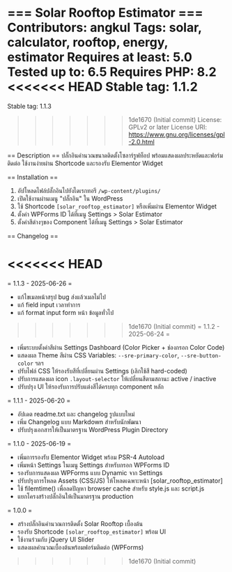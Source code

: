 === Solar Rooftop Estimator ===
Contributors: angkul
Tags: solar, calculator, rooftop, energy, estimator
Requires at least: 5.0
Tested up to: 6.5
Requires PHP: 8.2
<<<<<<< HEAD
Stable tag: 1.1.2
=======
Stable tag: 1.1.3
>>>>>>> 1de1670 (Initial commit)
License: GPLv2 or later
License URI: https://www.gnu.org/licenses/gpl-2.0.html

== Description ==
ปลั๊กอินคำนวณขนาดติดตั้งโซลาร์รูฟท็อป พร้อมแสดงผลประหยัดและฟอร์มติดต่อ ใช้งานง่ายผ่าน Shortcode และรองรับ Elementor Widget

== Installation ==
1. อัปโหลดไฟล์ปลั๊กอินไปยังไดเรกทอรี `/wp-content/plugins/`
2. เปิดใช้งานผ่านเมนู "ปลั๊กอิน" ใน WordPress
3. ใช้ Shortcode `[solar_rooftop_estimator]` หรือเพิ่มผ่าน Elementor Widget
4. ตั้งค่า WPForms ID ได้ที่เมนู Settings > Solar Estimator
5. ตั้งค่าสีต่างๆของ Component ได้ที่เมนู Settings > Solar Estimator

== Changelog ==

<<<<<<< HEAD
=======
= 1.1.3 - 2025-06-26 =
* แก้ไขเมลหน้าสรุป bug ส่งแล้วเมลไม่ไป
* แก้ field input เวลาทำการ
* แก้ format input form หน้า ข้อมูลทั่วไป

>>>>>>> 1de1670 (Initial commit)
= 1.1.2 - 2025-06-24 =
* เพิ่มระบบตั้งค่าสีผ่าน Settings Dashboard (Color Picker + ช่องกรอก Color Code)
* แสดงผล Theme สีผ่าน CSS Variables: `--sre-primary-color`, `--sre-button-color` ฯลฯ
* ปรับไฟล์ CSS ให้รองรับสีที่เปลี่ยนผ่าน Settings (เลิกใช้สี hard-coded)
* ปรับการแสดงผล icon `.layout-selector` ให้เปลี่ยนสีตามสถานะ active / inactive
* ปรับปรุง UI ให้รองรับการปรับแต่งสีได้ครบทุก component หลัก

= 1.1.1 - 2025-06-20 =
* อัปเดต readme.txt และ changelog รูปแบบใหม่
* เพิ่ม Changelog แบบ Markdown สำหรับนักพัฒนา
* ปรับปรุงเอกสารให้เป็นมาตรฐาน WordPress Plugin Directory

= 1.1.0 - 2025-06-19 =
* เพิ่มการรองรับ Elementor Widget พร้อม PSR-4 Autoload
* เพิ่มหน้า Settings ในเมนู Settings สำหรับกรอก WPForms ID
* รองรับการแสดงผล WPForms แบบ Dynamic จาก Settings
* ปรับปรุงการโหลด Assets (CSS/JS) ให้โหลดเฉพาะหน้า [solar_rooftop_estimator]
* ใช้ filemtime() เพื่อลดปัญหา browser cache สำหรับ style.js และ script.js
* แยกโครงสร้างปลั๊กอินให้เป็นมาตรฐาน production

= 1.0.0 =
* สร้างปลั๊กอินคำนวณการติดตั้ง Solar Rooftop เบื้องต้น
* รองรับ Shortcode `[solar_rooftop_estimator]` พร้อม UI
* ใช้งานร่วมกับ jQuery UI Slider
* แสดงผลคำนวณเบื้องต้นพร้อมฟอร์มติดต่อ (WPForms)

>>>>>>> 1de1670 (Initial commit)
